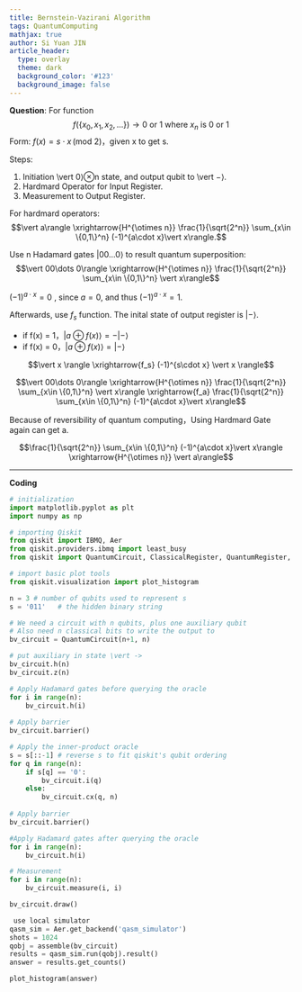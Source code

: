 ```yaml
---
title: Bernstein-Vazirani Algorithm
tags: QuantumComputing
mathjax: true
author: Si Yuan JIN
article_header:
  type: overlay
  theme: dark
  background_color: '#123'
  background_image: false
---
```


**Question**: For function
$$f(\{x_0,x_1,x_2,...\}) \rightarrow 0 \textrm{ or } 1 \textrm{ where } x_n \textrm{ is }0 \textrm{ or } 1$$
Form: $f(x) = s \cdot x \, \text{(mod 2)}$，given x to get s.

Steps:
1. Initiation \vert 0⟩⊗n  state, and output qubit to \vert −⟩. 
2. Hardmard Operator for Input Register.
3. Measurement to Output Register.
    
For hardmard operators:
$$\vert a\rangle \xrightarrow{H^{\otimes n}} \frac{1}{\sqrt{2^n}} \sum_{x\in \{0,1\}^n} (-1)^{a\cdot x}\vert x\rangle.$$

Use n Hadamard gates $\vert 00\dots 0\rangle$ to result quantum superposition:
$$\vert 00\dots 0\rangle \xrightarrow{H^{\otimes n}} \frac{1}{\sqrt{2^n}} \sum_{x\in \{0,1\}^n} \vert x\rangle$$

$(-1)^{a\cdot x}=0$ , since $a=0,$ and thus $(-1)^{a\cdot x} = 1$.

Afterwards, use $f_{s}$ function. The inital state of output register is $\vert {-}\rangle$.
 - if f(x) = 1，$\vert a \oplus f(x)\rangle = -\vert {-}\rangle$ 
 - if f(x) = 0，$\vert a \oplus   f(x)\rangle = \vert {-}\rangle$

$$\vert x \rangle \xrightarrow{f_s} (-1)^{s\cdot x} \vert x \rangle$$

$$\vert 00\dots 0\rangle \xrightarrow{H^{\otimes n}} \frac{1}{\sqrt{2^n}} \sum_{x\in \{0,1\}^n} \vert x\rangle \xrightarrow{f_a} \frac{1}{\sqrt{2^n}} \sum_{x\in \{0,1\}^n} (-1)^{a\cdot x}\vert x\rangle$$

Because of reversibility of quantum computing，Using Hardmard Gate again can get a.

$$\frac{1}{\sqrt{2^n}} \sum_{x\in \{0,1\}^n} (-1)^{a\cdot x}\vert x\rangle \xrightarrow{H^{\otimes n}} \vert a\rangle$$



---
**Coding**
```python
# initialization
import matplotlib.pyplot as plt
import numpy as np

# importing Qiskit
from qiskit import IBMQ, Aer
from qiskit.providers.ibmq import least_busy
from qiskit import QuantumCircuit, ClassicalRegister, QuantumRegister, transpile, assemble

# import basic plot tools
from qiskit.visualization import plot_histogram

n = 3 # number of qubits used to represent s
s = '011'   # the hidden binary string

# We need a circuit with n qubits, plus one auxiliary qubit
# Also need n classical bits to write the output to
bv_circuit = QuantumCircuit(n+1, n)

# put auxiliary in state \vert ->
bv_circuit.h(n)
bv_circuit.z(n)

# Apply Hadamard gates before querying the oracle
for i in range(n):
    bv_circuit.h(i)
    
# Apply barrier 
bv_circuit.barrier()

# Apply the inner-product oracle
s = s[::-1] # reverse s to fit qiskit's qubit ordering
for q in range(n):
    if s[q] == '0':
        bv_circuit.i(q)
    else:
        bv_circuit.cx(q, n)
        
# Apply barrier 
bv_circuit.barrier()

#Apply Hadamard gates after querying the oracle
for i in range(n):
    bv_circuit.h(i)

# Measurement
for i in range(n):
    bv_circuit.measure(i, i)

bv_circuit.draw()

 use local simulator
qasm_sim = Aer.get_backend('qasm_simulator')
shots = 1024
qobj = assemble(bv_circuit)
results = qasm_sim.run(qobj).result()
answer = results.get_counts()

plot_histogram(answer)
```
